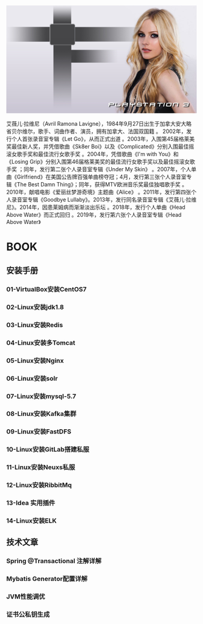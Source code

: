 ![艾薇儿-拉维尼](install/img/Avril.jpg)

艾薇儿·拉维尼（Avril Ramona Lavigne），1984年9月27日出生于加拿大安大略省贝尔维尔，歌手、词曲作者、演员，拥有加拿大、法国双国籍 。
2002年，发行个人首张录音室专辑《Let Go》，从而正式出道 。2003年，入围第45届格莱美奖最佳新人奖，并凭借歌曲《Sk8er Boi》以及《Complicated》分别入围最佳摇滚女歌手奖和最佳流行女歌手奖 。2004年，凭借歌曲《I'm with You》和《Losing Grip》分别入围第46届格莱美奖的最佳流行女歌手奖以及最佳摇滚女歌手奖 ；同年，发行第二张个人录音室专辑《Under My Skin》 。2007年，个人单曲《Girlfriend》在美国公告牌百强单曲榜夺冠；4月，发行第三张个人录音室专辑《The Best Damn Thing》；同年，获得MTV欧洲音乐奖最佳独唱歌手奖 。2010年，献唱电影《爱丽丝梦游奇境》主题曲《Alice》 。2011年，发行第四张个人录音室专辑《Goodbye Lullaby》。2013年，发行同名录音室专辑《艾薇儿·拉维尼》。2014年，因患莱姆病而渐渐淡出乐坛  。2018年，发行个人单曲《Head Above Water》而正式回归   。2019年，发行第六张个人录音室专辑《Head Above Water》

# BOOK

## 安装手册
### 01-VirtualBox安装CentOS7
### 02-Linux安装jdk1.8
### 03-Linux安装Redis
### 04-Linux安装多Tomcat
### 05-Linux安装Nginx
### 06-Linux安装solr
### 07-Linux安装mysql-5.7
### 08-Linux安装Kafka集群
### 09-Linux安装FastDFS
### 10-Linux安装GitLab搭建私服
### 11-Linux安装Neuxs私服
### 12-Linux安装RibbitMq
### 13-Idea 实用插件
### 14-Linux安装ELK
## 技术文章
### Spring @Transactional 注解详解
### Mybatis Generator配置详解
### JVM性能调优
### 证书公私钥生成
